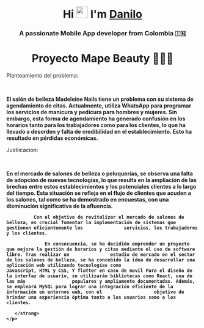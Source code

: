 <h1 align="center">Hi <img src="https://github.com/abdoachhoubi/abdoachhoubi/blob/main/gifs/Hi.gif" width="30",</img> I'm <a href="https://github.com/Danilo7945" target="blank">
Danilo</a></h1>
<h3 align="center">A passionate Mobile App developer from Colombia &#127470;&#127475</h3>
<h1 align="center">Proyecto
Mape Beauty 👨‍💻📱</h1>

<h>Planteamiento del problema:</h>

<div align=left>
  <br>
    <p>
       <strong>
            El salón de belleza Madeleine Nails tiene un problema con su sistema de agendamiento de citas. Actualmente, utiliza WhatsApp 			para programar los servicios de manicura y pedicura para hombres y mujeres. Sin embargo, esta forma de agendamiento ha generado 		confusión en los horarios tanto para los trabajadores como para los clientes, lo que ha llevado a desorden y falta de 				credibilidad en el establecimiento. Esto ha resultado en pérdidas económicas.
       </strong>
    </p>
</div>

<h>Justiicacion:</h>

<div align=left>
  <br>
    <p>
       <strong>
              En el mercado de salones de belleza o peluquerías, se observa una falta de adopción de nuevas tecnologías, lo que resulta en la ampliación de                     las brechas entre estos establecimientos y los potenciales clientes a lo largo del tiempo. Esta situación se refleja en el flujo de clientes que                   acuden a los salones, tal como se ha demostrado en encuestas, con una disminución significativa de la afluencia.
              
              Con el objetivo de revitalizar el mercado de salones de belleza, es crucial fomentar la implementación de sistemas que gestionen eficientemente los               servicios, los trabajadores y los clientes.
              
		          En consecuencia, se ha decidido emprender un proyecto que mejore la gestión de horarios y citas mediante el uso de software libre. Tras realizar un               estudio de mercado en el sector de los salones de belleza, se ha concebido la idea de desarrollar una aplicación web utilizando tecnologías como                   JavaScript, HTML y CSS, Y flutter en caso de movil Para el diseño de la interfaz de usuario, se utilizarán bibliotecas como React, una de las más                 populares y ampliamente documentadas. Además, se empleará MySQL para lograr una integración eficiente de la información en entornos web, con el                   objetivo de brindar una experiencia óptima tanto a los usuarios como a los clientes.
       
       </strong>
    </p>
  </br>
</div>



